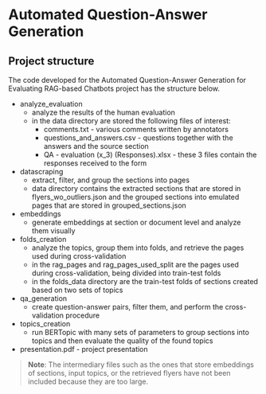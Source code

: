 # Automated Question-Answer Generation

## Project structure
The code developed for the Automated Question-Answer Generation for Evaluating RAG-based Chatbots project has the structure below.

- analyze_evaluation
    - analyze the results of the human evaluation
    - in the data directory are stored the following files of interest:
        - comments.txt - various comments written by annotators
        - questions_and_answers.csv - questions together with the answers and the source section
        - QA - evaluation (x_3) (Responses).xlsx - these 3 files contain the responses received to the form
- datascraping
    - extract, filter, and group the sections into pages
    - data directory contains the extracted sections that are stored in flyers_wo_outliers.json and the grouped sections into emulated pages that are stored in grouped_sections.json
- embeddings
    - generate embeddings at section or document level and analyze them visually
- folds_creation
    - analyze the topics, group them into folds, and retrieve the pages used during cross-validation
    - in the rag_pages and rag_pages_used_split are the pages used during cross-validation, being divided into train-test folds
    - in the folds_data directory are the train-test folds of sections created based on two sets of topics
- qa_generation
    - create question-answer pairs, filter them, and perform the cross-validation procedure
- topics_creation
    - run BERTopic with many sets of parameters to group sections into topics and then evaluate the quality of the found topics
- presentation.pdf - project presentation

> **Note**: The intermediary files such as the ones that store embeddings of sections, input topics, or the retrieved flyers have not been included because they are too large.
